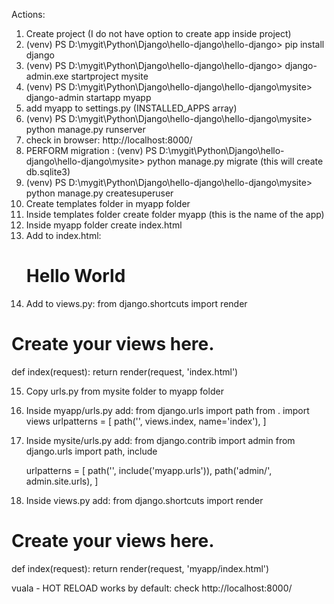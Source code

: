 Actions:
1) Create project (I do not have option to create app inside project)
2) (venv) PS D:\mygit\Python\Django\hello-django\hello-django> pip install django
3) (venv) PS D:\mygit\Python\Django\hello-django\hello-django> django-admin.exe startproject mysite
4) (venv) PS D:\mygit\Python\Django\hello-django\hello-django\mysite> django-admin startapp myapp
5) add myapp to settings.py (INSTALLED_APPS array)
6) (venv) PS D:\mygit\Python\Django\hello-django\hello-django\mysite> python manage.py runserver
7) check in browser: http://localhost:8000/
8) PERFORM migration : (venv) PS D:\mygit\Python\Django\hello-django\hello-django\mysite> python manage.py migrate (this will create db.sqlite3)
9) (venv) PS D:\mygit\Python\Django\hello-django\hello-django\mysite> python manage.py createsuperuser
10) Create templates folder in myapp folder
11) Inside templates folder create folder myapp (this is the name of the app)
12) Inside myapp folder create index.html
13) Add to index.html: <h1>Hello World</h1>
14) Add to views.py:
    from django.shortcuts import render

# Create your views here.
def index(request):
return render(request, 'index.html')

15) Copy urls.py from mysite folder to myapp folder
16) Inside myapp/urls.py add:
    from django.urls import path
    from . import views
    urlpatterns = [
    path('', views.index, name='index'),
    ]

17) Inside mysite/urls.py add:
    from django.contrib import admin
    from django.urls import path, include

    urlpatterns = [
    path('', include('myapp.urls')),
    path('admin/', admin.site.urls),
    ]
18) Inside views.py add:
    from django.shortcuts import render

# Create your views here.
def index(request):
return render(request, 'myapp/index.html')


vuala - HOT RELOAD works by default:
check http://localhost:8000/